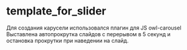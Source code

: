 # template_for_slider

Для создания карусели использовался плагин для JS owl-carousel
Выставлена автопрокрутка слайдов с перерывом в 5 секунд и остановка прокрутки при наведении на слайд.
